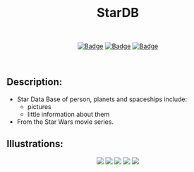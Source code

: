 <br>

 <div align="center">
 <h1> StarDB </h1>
   <br>

[![Badge](https://img.shields.io/badge/Uses-ReactJS-success.svg?style=flat-square)](1)
[![Badge](https://img.shields.io/badge/Open-Source-important.svg?style=flat-square)](1)
[![Badge](https://img.shields.io/badge/Made_with-Love-ff69b4.svg?style=flat-square)](1)

   <br>

 </div>

## Description:

- Star Data Base   of person, planets and spaceships include:
  * pictures
  * little information about them
- From the Star Wars movie series.
  <br>

## Illustrations:

 <div align="center">

   <img src="https://github.com/Ythosa/stardb/blob/master/assets/welcome-page.png">


   <img src="https://github.com/Ythosa/stardb/blob/master/assets/person.png">


   <img src="https://github.com/Ythosa/stardb/blob/master/assets/planets.png">


   <img src="https://github.com/Ythosa/stardb/blob/master/assets/starships-page.png">


   <img src="https://github.com/Ythosa/stardb/blob/master/assets/starships.png">


 </div>

 <br>